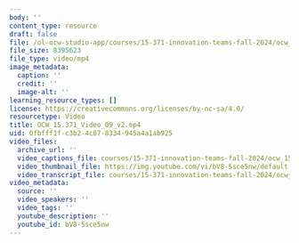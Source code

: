 ```yaml
---
body: ''
content_type: resource
draft: false
file: /ol-ocw-studio-app/courses/15-371-innovation-teams-fall-2024/ocw_15371_video_09_v2_360p_16_9.mp4
file_size: 8395623
file_type: video/mp4
image_metadata:
  caption: ''
  credit: ''
  image-alt: ''
learning_resource_types: []
license: https://creativecommons.org/licenses/by-nc-sa/4.0/
resourcetype: Video
title: OCW_15.371_Video_09_v2.mp4
uid: 0fbfff1f-c3b2-4c87-8334-945a4a1ab925
video_files:
  archive_url: ''
  video_captions_file: courses/15-371-innovation-teams-fall-2024/ocw_15371_video_09_v2_captions.vtt
  video_thumbnail_file: https://img.youtube.com/vi/bV8-5sce5nw/default.jpg
  video_transcript_file: courses/15-371-innovation-teams-fall-2024/ocw_15371_video_09_v2_transcript.pdf
video_metadata:
  source: ''
  video_speakers: ''
  video_tags: ''
  youtube_description: ''
  youtube_id: bV8-5sce5nw
---
```

